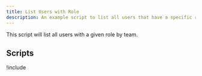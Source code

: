 ```yaml
---
title: List Users with Role
description: An example script to list all users that have a specific role by team.
---
```



This script will list all users with a given role by team.

## Scripts

!include <list-users-with-role-scripts>
